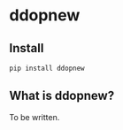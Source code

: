 # ddopnew

<!-- WARNING: THIS FILE WAS AUTOGENERATED! DO NOT EDIT! -->

## Install

``` sh
pip install ddopnew
```

## What is ddopnew?

To be written.
